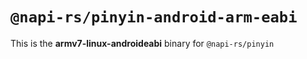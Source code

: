 # `@napi-rs/pinyin-android-arm-eabi`

This is the **armv7-linux-androideabi** binary for `@napi-rs/pinyin`
